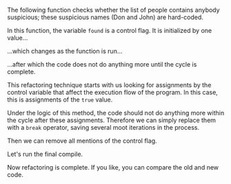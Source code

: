 The following function checks whether the list of people contains anybody suspicious; these suspicious names (Don and John) are hard-coded.

In this function, the variable <code>found</code> is a control flag. It is initialized by one value…

…which changes as the function is run…

…after which the code does not do anything more until the cycle is complete.

This refactoring technique starts with us looking for assignments by the control variable that affect the execution flow of the program. In this case, this is assignments of the <code>true</code> value.

Under the logic of this method, the code should not do anything more within the cycle after these assignments. Therefore we can simply replace them with a <code>break</code> operator, saving several moot iterations in the process.

Then we can remove all mentions of the control flag.

Let's run the final compile.

Now refactoring is complete. If you like, you can compare the old and new code.